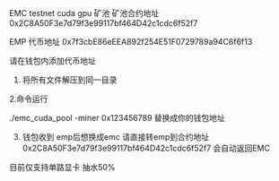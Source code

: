EMC testnet cuda gpu 矿池
矿池合约地址
0x2C8A50F3e7d79f3e99117bf464D42c1cdc6f52f7

EMP 代币地址
0x7f3cbE86eEEA892f254E51F0729789a94C6f6f13

请在钱包内添加代币地址

1. 将所有文件解压到同一目录

2.命令运行 

./emc_cuda_pool -miner 0x123456789
替换成你的钱包地址

3. 钱包收到 emp后想换成emc
 请直接转emp到合约地址 0x2C8A50F3e7d79f3e99117bf464D42c1cdc6f52f7 会自动返回EMC


目前仅支持单路显卡  抽水50%
